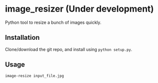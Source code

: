 # image_resizer (Under development)
Python tool to resize a bunch of images quickly.

## Installation

Clone/download the git repo, and install using `python setup.py`.

## Usage

`image-resize input_file.jpg`
